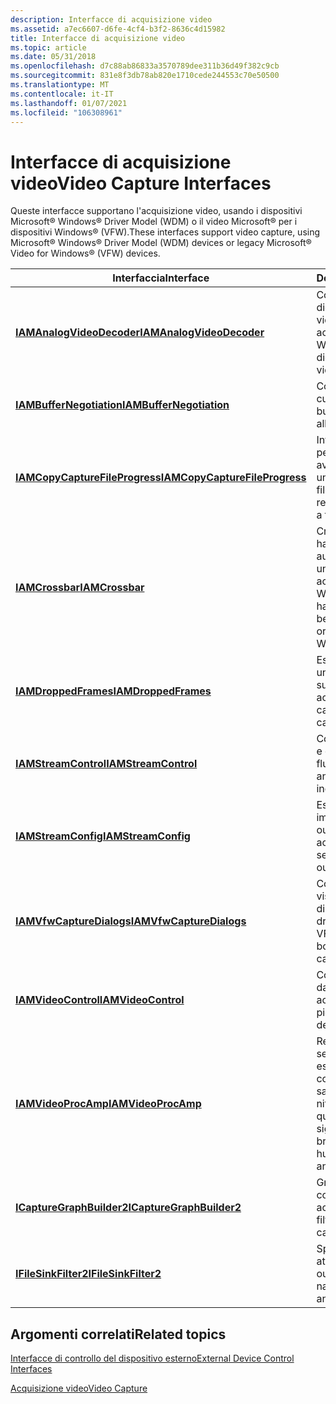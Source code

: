 ```yaml
---
description: Interfacce di acquisizione video
ms.assetid: a7ec6607-d6fe-4cf4-b3f2-8636c4d15982
title: Interfacce di acquisizione video
ms.topic: article
ms.date: 05/31/2018
ms.openlocfilehash: d7c88ab86833a3570789dee311b36d49f382c9cb
ms.sourcegitcommit: 831e8f3db78ab820e1710cede244553c70e50500
ms.translationtype: MT
ms.contentlocale: it-IT
ms.lasthandoff: 01/07/2021
ms.locfileid: "106308961"
---
```

# <a name="video-capture-interfaces"></a><span data-ttu-id="4ead7-103">Interfacce di acquisizione video</span><span class="sxs-lookup"><span data-stu-id="4ead7-103">Video Capture Interfaces</span></span>

<span data-ttu-id="4ead7-104">Queste interfacce supportano l'acquisizione video, usando i dispositivi Microsoft® Windows® Driver Model (WDM) o il video Microsoft® per i dispositivi Windows® (VFW).</span><span class="sxs-lookup"><span data-stu-id="4ead7-104">These interfaces support video capture, using Microsoft® Windows® Driver Model (WDM) devices or legacy Microsoft® Video for Windows® (VFW) devices.</span></span>



| <span data-ttu-id="4ead7-105">Interfaccia</span><span class="sxs-lookup"><span data-stu-id="4ead7-105">Interface</span></span>                                                        | <span data-ttu-id="4ead7-106">Descrizione</span><span class="sxs-lookup"><span data-stu-id="4ead7-106">Description</span></span>                                                                                                  |
|------------------------------------------------------------------|--------------------------------------------------------------------------------------------------------------|
| [<span data-ttu-id="4ead7-107">**IAMAnalogVideoDecoder**</span><span class="sxs-lookup"><span data-stu-id="4ead7-107">**IAMAnalogVideoDecoder**</span></span>](/windows/desktop/api/Strmif/nn-strmif-iamanalogvideodecoder)           | <span data-ttu-id="4ead7-108">Controllare la digitalizzazione dei video in una scheda di acquisizione video WDM.</span><span class="sxs-lookup"><span data-stu-id="4ead7-108">Control video digitization on a WDM video capture card.</span></span>                                                      |
| [<span data-ttu-id="4ead7-109">**IAMBufferNegotiation**</span><span class="sxs-lookup"><span data-stu-id="4ead7-109">**IAMBufferNegotiation**</span></span>](/windows/desktop/api/Strmif/nn-strmif-iambuffernegotiation)             | <span data-ttu-id="4ead7-110">Controllare il modo in cui un pin alloca i buffer.</span><span class="sxs-lookup"><span data-stu-id="4ead7-110">Control how a pin allocates buffers.</span></span>                                                                         |
| [<span data-ttu-id="4ead7-111">**IAMCopyCaptureFileProgress**</span><span class="sxs-lookup"><span data-stu-id="4ead7-111">**IAMCopyCaptureFileProgress**</span></span>](/windows/desktop/api/Strmif/nn-strmif-iamcopycapturefileprogress) | <span data-ttu-id="4ead7-112">Interfaccia di callback per ricevere lo stato di avanzamento di un'operazione di copia file.</span><span class="sxs-lookup"><span data-stu-id="4ead7-112">Callback interface to receive the progress of a file copy operation.</span></span>                                         |
| [<span data-ttu-id="4ead7-113">**IAMCrossbar**</span><span class="sxs-lookup"><span data-stu-id="4ead7-113">**IAMCrossbar**</span></span>](/windows/desktop/api/Strmif/nn-strmif-iamcrossbar)                               | <span data-ttu-id="4ead7-114">Creare una connessione hardware tra un'origine audio o video WDM e un dispositivo di acquisizione WDM.</span><span class="sxs-lookup"><span data-stu-id="4ead7-114">Create a hardware connection between a WDM audio or video source and a WDM capture device.</span></span>                   |
| [<span data-ttu-id="4ead7-115">**IAMDroppedFrames**</span><span class="sxs-lookup"><span data-stu-id="4ead7-115">**IAMDroppedFrames**</span></span>](/windows/desktop/api/Strmif/nn-strmif-iamdroppedframes)                     | <span data-ttu-id="4ead7-116">Eseguire una query su un filtro di acquisizione sulle prestazioni di acquisizione.</span><span class="sxs-lookup"><span data-stu-id="4ead7-116">Query a capture filter about capture performance.</span></span>                                                            |
| [<span data-ttu-id="4ead7-117">**IAMStreamControl**</span><span class="sxs-lookup"><span data-stu-id="4ead7-117">**IAMStreamControl**</span></span>](/windows/desktop/api/Strmif/nn-strmif-iamstreamcontrol)                     | <span data-ttu-id="4ead7-118">Controllare l'ora di inizio e di fine dei singoli flussi.</span><span class="sxs-lookup"><span data-stu-id="4ead7-118">Control the start and stop times of individual streams.</span></span>                                                      |
| [<span data-ttu-id="4ead7-119">**IAMStreamConfig**</span><span class="sxs-lookup"><span data-stu-id="4ead7-119">**IAMStreamConfig**</span></span>](/windows/desktop/api/Strmif/nn-strmif-iamstreamconfig)                       | <span data-ttu-id="4ead7-120">Eseguire una query e impostare il formato di output del filtro di acquisizione.</span><span class="sxs-lookup"><span data-stu-id="4ead7-120">Query and set the capture filter's output format.</span></span>                                                            |
| [<span data-ttu-id="4ead7-121">**IAMVfwCaptureDialogs**</span><span class="sxs-lookup"><span data-stu-id="4ead7-121">**IAMVfwCaptureDialogs**</span></span>](/windows/desktop/api/Strmif/nn-strmif-iamvfwcapturedialogs)             | <span data-ttu-id="4ead7-122">Consente di visualizzare le finestre di dialogo fornite dai driver di acquisizione di VFW.</span><span class="sxs-lookup"><span data-stu-id="4ead7-122">Display the dialog boxes provided by VFW capture drivers.</span></span>                                                    |
| [<span data-ttu-id="4ead7-123">**IAMVideoControl**</span><span class="sxs-lookup"><span data-stu-id="4ead7-123">**IAMVideoControl**</span></span>](/windows/desktop/api/Strmif/nn-strmif-iamvideocontrol)                       | <span data-ttu-id="4ead7-124">Controllare l'immagine da un dispositivo di acquisizione.</span><span class="sxs-lookup"><span data-stu-id="4ead7-124">Control the picture from a capture device.</span></span>                                                                   |
| [<span data-ttu-id="4ead7-125">**IAMVideoProcAmp**</span><span class="sxs-lookup"><span data-stu-id="4ead7-125">**IAMVideoProcAmp**</span></span>](/windows/desktop/api/Strmif/nn-strmif-iamvideoprocamp)                       | <span data-ttu-id="4ead7-126">Regolare le qualità di un segnale video, ad esempio luminosità, contrasto, tonalità, saturazione, gamma e nitidezza.</span><span class="sxs-lookup"><span data-stu-id="4ead7-126">Adjust the qualities of a video signal, such as brightness, contrast, hue, saturation, gamma, and sharpness.</span></span> |
| [<span data-ttu-id="4ead7-127">**ICaptureGraphBuilder2**</span><span class="sxs-lookup"><span data-stu-id="4ead7-127">**ICaptureGraphBuilder2**</span></span>](/windows/desktop/api/Strmif/nn-strmif-icapturegraphbuilder2)           | <span data-ttu-id="4ead7-128">Grafici filtro compilazione per acquisizione video.</span><span class="sxs-lookup"><span data-stu-id="4ead7-128">Build filter graphs for video capture.</span></span>                                                                       |
| [<span data-ttu-id="4ead7-129">**IFileSinkFilter2**</span><span class="sxs-lookup"><span data-stu-id="4ead7-129">**IFileSinkFilter2**</span></span>](/windows/desktop/api/Strmif/nn-strmif-ifilesinkfilter2)                     | <span data-ttu-id="4ead7-130">Specificare il nome e gli attributi di un file di output.</span><span class="sxs-lookup"><span data-stu-id="4ead7-130">Specify the name and attributes of an output file.</span></span>                                                           |



 

## <a name="related-topics"></a><span data-ttu-id="4ead7-131">Argomenti correlati</span><span class="sxs-lookup"><span data-stu-id="4ead7-131">Related topics</span></span>

<dl> <dt>

[<span data-ttu-id="4ead7-132">Interfacce di controllo del dispositivo esterno</span><span class="sxs-lookup"><span data-stu-id="4ead7-132">External Device Control Interfaces</span></span>](external-device-control-interfaces.md)
</dt> <dt>

[<span data-ttu-id="4ead7-133">Acquisizione video</span><span class="sxs-lookup"><span data-stu-id="4ead7-133">Video Capture</span></span>](video-capture.md)
</dt> </dl>

 

 



